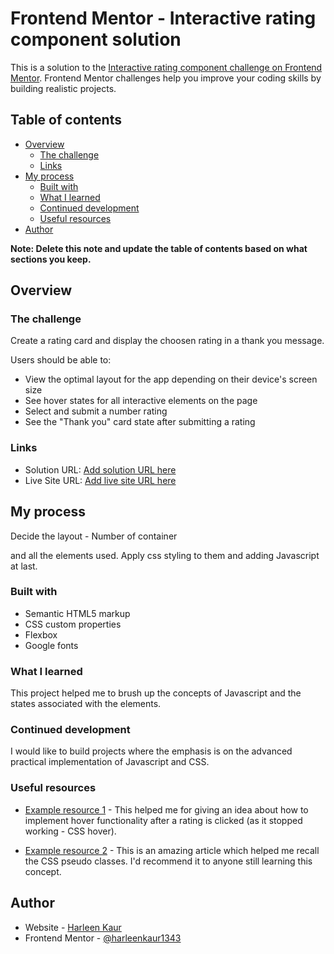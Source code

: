 # Frontend Mentor - Interactive rating component solution

This is a solution to the [Interactive rating component challenge on Frontend Mentor](https://www.frontendmentor.io/challenges/interactive-rating-component-koxpeBUmI). Frontend Mentor challenges help you improve your coding skills by building realistic projects. 

## Table of contents

- [Overview](#overview)
  - [The challenge](#the-challenge)
  - [Links](#links)
- [My process](#my-process)
  - [Built with](#built-with)
  - [What I learned](#what-i-learned)
  - [Continued development](#continued-development)
  - [Useful resources](#useful-resources)
- [Author](#author)

**Note: Delete this note and update the table of contents based on what sections you keep.**

## Overview

### The challenge
Create a rating card and display the choosen rating in a thank you message.

Users should be able to:

- View the optimal layout for the app depending on their device's screen size
- See hover states for all interactive elements on the page
- Select and submit a number rating
- See the "Thank you" card state after submitting a rating

### Links

- Solution URL: [Add solution URL here](https://github.com/harleenkaur1343/Interactive-rating-frontend-mentor/blob/main/index.html)
- Live Site URL: [Add live site URL here](https://harleenkaur1343.github.io/Interactive-rating-frontend-mentor/)

## My process
Decide the layout - Number of container <div> and all the elements used. Apply css styling to them and adding Javascript at last.
### Built with

- Semantic HTML5 markup
- CSS custom properties
- Flexbox
- Google fonts

### What I learned

This project helped me to brush up the concepts of Javascript and the states associated with the elements.

### Continued development

I would like to build projects where the emphasis is on the advanced practical implementation of Javascript and CSS.

### Useful resources

- [Example resource 1](https://stackoverflow.com) - This helped me for giving an idea about how to implement hover functionality after a rating is clicked (as it stopped working - CSS hover). 

- [Example resource 2](https://developer.mozilla.org/en-US/docs/Web/CSS/:hover) - This is an amazing article which helped me recall the CSS pseudo classes. I'd recommend it to anyone still learning this concept.


## Author

- Website - [Harleen Kaur](https://harleenkaur1343.github.io/)
- Frontend Mentor - [@harleenkaur1343](https://www.frontendmentor.io/profile/harleenkaur1343)


